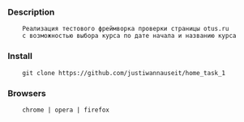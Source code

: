 ### Description

```
    Реализация тестового фреймворка проверки страницы otus.ru 
    с возможностью выбора курса по дате начала и названию курса  
```

### Install

```
    git clone https://github.com/justiwannauseit/home_task_1 
```

### Browsers

```
    chrome | opera | firefox  
```

